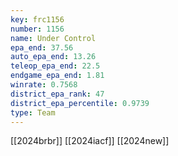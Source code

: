 ```yaml
---
key: frc1156
number: 1156
name: Under Control
epa_end: 37.56
auto_epa_end: 13.26
teleop_epa_end: 22.5
endgame_epa_end: 1.81
winrate: 0.7568
district_epa_rank: 47
district_epa_percentile: 0.9739
type: Team
---
```

[[2024brbr]]
[[2024iacf]]
[[2024new]]
